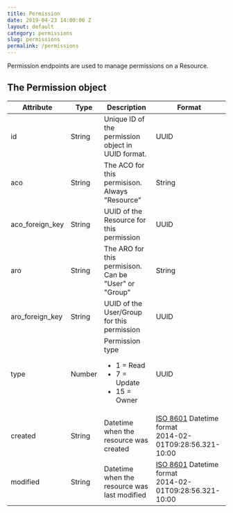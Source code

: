 ```yaml
---
title: Permission
date: 2019-04-23 14:00:00 Z
layout: default
category: permissions
slug: permissions
permalink: /permissions
---
```


Permission endpoints are used to manage permissions on a Resource.

## The Permission object

<table class="table-parameters">
    <thead>
        <tr>
            <th>
                Attribute
            </th>
            <th>
                Type
            </th>
            <th>
                Description
            </th>
            <th>
                Format
            </th>
        </tr>
    </thead>
    <tbody>
        <tr>
            <td>
                id
            </td>
            <td>
                String
            </td>
            <td>
                Unique ID of the permission object in UUID format.
            </td>
            <td>
                UUID
            </td>
        </tr>
        <tr>
            <td>
                aco
            </td>
            <td>
                String
            </td>
            <td>
                The ACO for this permisison. Always "Resource"
            </td>
            <td>
                String
            </td>
        </tr>
        <tr>
            <td>
                aco_foreign_key
            </td>
            <td>
                String
            </td>
            <td>
                UUID of the Resource for this permission
            </td>
            <td>
                UUID
            </td>
        </tr>
        <tr>
            <td>
                aro
            </td>
            <td>
                String
            </td>
            <td>
                The ARO for this permisison. Can be "User" or "Group"
            </td>
            <td>
                String
            </td>
        </tr>
        <tr>
            <td>
                aro_foreign_key
            </td>
            <td>
                String
            </td>
            <td>
                UUID of the User/Group for this permission
            </td>
            <td>
                UUID
            </td>
        </tr>
        <tr>
            <td>
                type
            </td>
            <td>
                Number
            </td>
            <td>
                Permission type<br/>
                <ul>
                    <li>1 = Read</li>
                    <li>7 = Update</li>
                    <li>15 = Owner</li>
                </ul>
            </td>
            <td>
                UUID
            </td>
        </tr>
        <tr>
            <td>
                created
            </td>
            <td>
                String
            </td>
            <td>
                Datetime when the resource was created
            </td>
            <td>
                <a href="https://en.wikipedia.org/wiki/ISO_8601&amp;sa=D&amp;ust=1554900189897000">ISO 8601</a>
                Datetime format<br/>
                2014-02-01T09:28:56.321-10:00
            </td>
        </tr>
        <tr>
            <td>
                modified
            </td>
            <td>
                String
            </td>
            <td>
                Datetime when the resource was last modified
            </td>
            <td>
                <a href="https://en.wikipedia.org/wiki/ISO_8601&amp;sa=D&amp;ust=1554900189897000">ISO 8601</a>
                Datetime format<br/>
                2014-02-01T09:28:56.321-10:00
            </td>
        </tr>
    </tbody>
</table>
